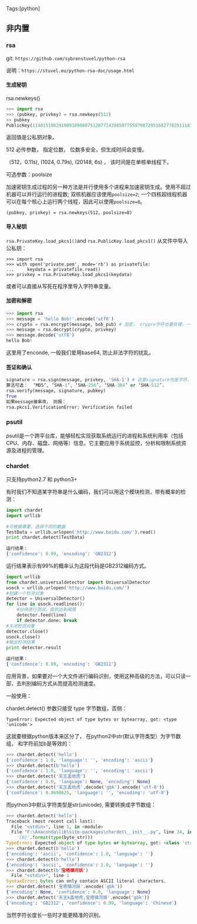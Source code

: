 Tags:[python]

## 非内置

### rsa

git: `https://github.com/sybrenstuvel/python-rsa`

说明：`https://stuvel.eu/python-rsa-doc/usage.html`

#### 生成秘钥

rsa.newkeys()

```python
>>> import rsa
>>> (pubkey, privkey) = rsa.newkeys(512)
>> pubkey
PublicKey(114015180291009189880751287724398507755979872951682778251118140252600017917610469, 65537)
```

返回值是公私钥对象。

512 必传参数， 指定位数， 位数多安全，但生成时间会变慢。

（512，0.11s),  (1024, 0.79s), (20148, 6s) ， 该时间是在单核单线程下。

可选参数：poolsize

加速密钥生成过程的另一种方法是并行使用多个进程来加速密钥生成。使用不超过机器可以并行运行的进程数; 双核机器应该使用`poolsize=2`; 一个四核超线程机器可以在每个核心上运行两个线程，因此可以使用`poolsize=8`。 

`(pubkey, privkey) = rsa.newkeys(512, poolsize=8)`



#### 导入秘钥

 `rsa.PrivateKey.load_pkcs1()`and `rsa.PublicKey.load_pkcs1()` 从文件中导入公私钥：

```
>>> import rsa
>>> with open('private.pem', mode='rb') as privatefile:
...     keydata = privatefile.read()
>>> privkey = rsa.PrivateKey.load_pkcs1(keydata)
```

或者可以直接从写死在程序里导入字符串变量。



#### 加密和解密

```python
>>> import rsa
>>> message = 'hello Bob!'.encode('utf8') 
>>> crypto = rsa.encrypt(message, bob_pub) # 加密， crypre字符也要处理，一般base64
>>> message = rsa.decrypt(crypto, privkey)
>>> message.decode('utf8')
hello Bob!
```

这里用了enconde, 一般我们爱用base64, 防止非法字符的扰乱。



#### 签证和确认

 ```python
signature = rsa.sign(message, privkey, 'SHA-1') # 这里signature也是字符，也要处理
算法可选：  ‘MD5’, ‘SHA-1’, ‘SHA-256’, ‘SHA-384’ or ‘SHA-512’.
rsa.verify(message, signature, pubkey)
True
如果message被串改， 则报：
rsa.pkcs1.VerificationError: Verification failed
 ```







### psutil

 psutil是一个跨平台库，能够轻松实现获取系统运行的进程和系统利用率（包括CPU、内存、磁盘、网络等）信息。它主要应用于系统监控，分析和限制系统资源及进程的管理。



### chardet

只支持python2.7 和 python3+

有时我们不知道某字符串是什么编码，我们可以用这个模块检测，带有概率的检测：

```python
import chardet  
import urllib  
  
#可根据需要，选择不同的数据  
TestData = urllib.urlopen('http://www.baidu.com/').read()  
print chardet.detect(TestData)  
  
运行结果：  
{'confidence': 0.99, 'encoding': 'GB2312'}  
```

运行结果表示有99%的概率认为这段代码是GB2312编码方式。

```python 
import urllib  
from chardet.universaldetector import UniversalDetector  
usock = urllib.urlopen('http://www.baidu.com/')  
#创建一个检测对象  
detector = UniversalDetector()  
for line in usock.readlines():  
    #分块进行测试，直到达到阈值  
    detector.feed(line)  
    if detector.done: break  
#关闭检测对象  
detector.close()  
usock.close()  
#输出检测结果  
print detector.result  
  
运行结果：  
{'confidence': 0.99, 'encoding': 'GB2312'}  
```

应用背景，如果要对一个大文件进行编码识别，使用这种高级的方法，可以只读一部，去判别编码方式从而提高检测速度。



一般使用：

chardet.detect() 参数只接受  type 字节数组，否侧：

`TypeError: Expected object of type bytes or bytearray, got: <type 'unicode'>`



这就要根据python版本来区分了， 在python2中str(默认字符类型）为字节数组， 和字符前加b是等效的：

```python
>>> chardet.detect('hello')
{'confidence': 1.0, 'language': '', 'encoding': 'ascii'}
>>> chardet.detect(b'hello')
{'confidence': 1.0, 'language': '', 'encoding': 'ascii'}
>>> chardet.detect('天王盖地虎')
{'confidence': 0.0, 'language': None, 'encoding': None}
>>> chardet.detect('天王盖地虎'.decode('gbk').encode('utf-8'))
{'confidence': 0.9690625, 'language': '', 'encoding': 'utf-8'}
```



而python3中默认字符类型是str(unicode), 需要转换成字节数组：

```python
>>> chardet.detect('hello')
Traceback (most recent call last):
  File "<stdin>", line 1, in <module>
  File "F:\Anaconda\lib\site-packages\chardet\__init__.py", line 34, in detect
    '{0}'.format(type(byte_str)))
TypeError: Expected object of type bytes or bytearray, got: <class 'str'>
>>> chardet.detect(b'hello')
{'encoding': 'ascii', 'confidence': 1.0, 'language': ''}
>>> chardet.detect(b'hello')
{'encoding': 'ascii', 'confidence': 1.0, 'language': ''}
>>> chardet.detect(b'宝塔镇河妖')
  File "<stdin>", line 1
SyntaxError: bytes can only contain ASCII literal characters.
>>> chardet.detect('宝塔镇河妖'.encode('gbk'))
{'encoding': None, 'confidence': 0.0, 'language': None}
>>> chardet.detect('天王k盖地虎,宝塔镇河妖'.encode('gbk'))
{'encoding': 'GB2312', 'confidence': 0.99, 'language': 'Chinese'}
```

当然字符长度长一些时才能更精准的识别。